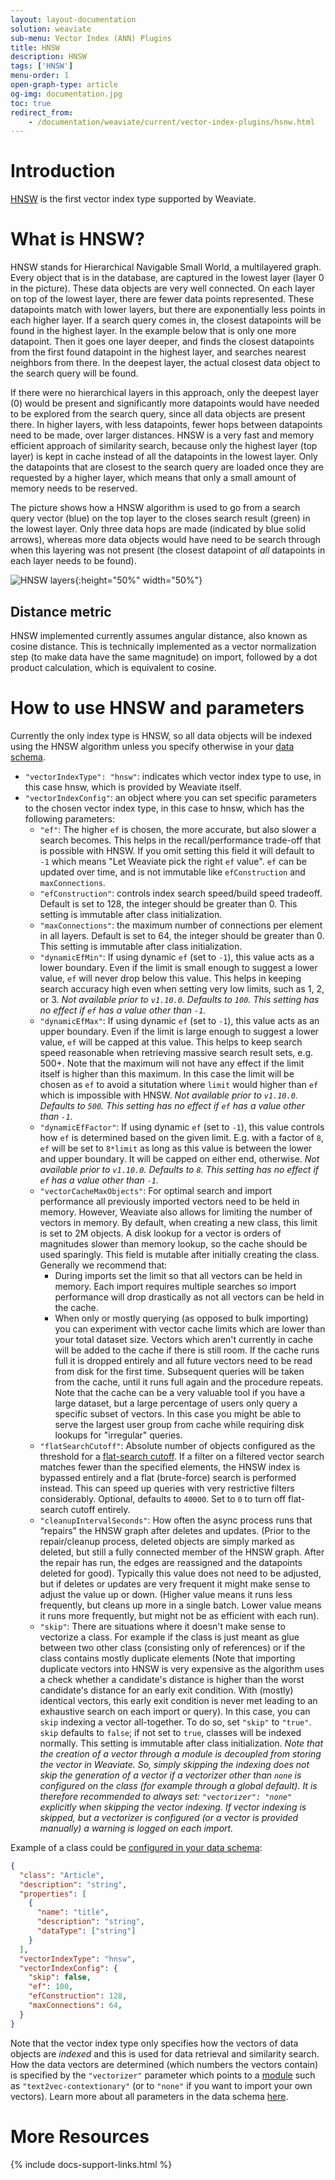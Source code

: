 ```yaml
---
layout: layout-documentation
solution: weaviate
sub-menu: Vector Index (ANN) Plugins
title: HNSW
description: HNSW
tags: ['HNSW']
menu-order: 1
open-graph-type: article
og-img: documentation.jpg
toc: true
redirect_from:
    - /documentation/weaviate/current/vector-index-plugins/hsnw.html
---
```


# Introduction
[HNSW](https://arxiv.org/abs/1603.09320) is the first vector index type supported by Weaviate.

# What is HNSW?
HNSW stands for Hierarchical Navigable Small World, a multilayered graph. Every object that is in the database, are captured in the lowest layer (layer 0 in the picture). These data objects are very well connected. On each layer on top of the lowest layer, there are fewer data points represented. These datapoints match with lower layers, but there are exponentially less points in each higher layer. If a search query comes in, the closest datapoints will be found in the highest layer. In the example below that is only one more datapoint. Then it goes one layer deeper, and finds the closest datapoints from the first found datapoint in the highest layer, and searches nearest neighbors from there. In the deepest layer, the actual closest data object to the search query will be found. 

If there were no hierarchical layers in this approach, only the deepest layer (0) would be present and significantly more datapoints would have needed to be explored from the search query, since all data objects are present there. In higher layers, with less datapoints, fewer hops between datapoints need to be made, over larger distances. HNSW is a very fast and memory efficient approach of similarity search, because only the highest layer (top layer) is kept in cache instead of all the datapoints in the lowest layer. Only the datapoints that are closest to the search query are loaded once they are requested by a higher layer, which means that only a small amount of memory needs to be reserved.

The picture shows how a HNSW algorithm is used to go from a search query vector (blue) on the top layer to the closes search result (green) in the lowest layer. Only three data hops are made (indicated by blue solid arrows), whereas more data objects would have need to be search through when this layering was not present (the closest datapoint of *all* datapoints in each layer needs to be found). 

![HNSW layers](/img/guides/hnsw-layers.svg "HNSW layers"){:height="50%" width="50%"}

## Distance metric

HNSW implemented currently assumes angular distance, also known as cosine distance. This is technically implemented as a vector normalization step (to make data have the same magnitude) on import, followed by a dot product calculation, which is equivalent to cosine.

# How to use HNSW and parameters
Currently the only index type is HNSW, so all data objects will be indexed using the HNSW algorithm unless you specify otherwise in your [data schema](../data-schema/schema-configuration.html). 
- `"vectorIndexType": "hnsw"`: indicates which vector index type to use, in this case hnsw, which is provided by Weaviate itself. 
- `"vectorIndexConfig"`: an object where you can set specific parameters to the chosen vector index type, in this case to hnsw, which has the following parameters:
  - `"ef"`: The higher `ef` is chosen, the more accurate, but also slower a search becomes. This helps in the recall/performance trade-off that is possible with HNSW. If you omit setting this field it will default to `-1` which means "Let Weaviate pick the right `ef` value". `ef` can be updated over time, and is not immutable like `efConstruction` and `maxConnections`.
  - `"efConstruction"`: controls index search speed/build speed tradeoff. Default is set to 128, the integer should be greater than 0. This setting is immutable after class initialization.
  - `"maxConnections"`: the maximum number of connections per element in all layers. Default is set to 64, the integer should be greater than 0. This setting is immutable after class initialization.
  - `"dynamicEfMin"`: If using dynamic `ef` (set to `-1`), this value acts as a
    lower boundary. Even if the limit is small enough to suggest a lower value,
    `ef` will never drop below this value. This helps in keeping search
    accuracy high even when setting very low limits, such as 1, 2, or 3.
    *Not available prior to `v1.10.0`. Defaults to `100`. This setting has no
    effect if `ef` has a value other than `-1`.*
  - `"dynamicEfMax"`: If using dynamic `ef` (set to `-1`), this value acts as
    an upper boundary. Even if the limit is large enough to suggest a lower
    value, `ef` will be capped at this value. This helps to keep search speed
    reasonable when retrieving massive search result sets, e.g. 500+. Note that
    the maximum will not have any effect if the limit itself is higher than
    this maximum. In this case the limit will be chosen as `ef` to avoid a
    situtation where `limit` would higher than `ef` which is impossible with
    HNSW. *Not available prior to `v1.10.0`. Defaults to `500`. This setting
    has no effect if `ef` has a value other than `-1`.*
  - `"dynamicEfFactor"`: If using dynamic `ef` (set to `-1`), this value
    controls how `ef` is determined based on the given limit. E.g. with a
    factor of `8`, `ef` will be set to `8*limit` as long as this value is
    between the lower and upper boundary. It will be capped on either end,
    otherwise. *Not available prior to `v1.10.0`. Defaults to `8`. This setting
    has no effect if `ef` has a value other than `-1`.*
  - `"vectorCacheMaxObjects"`: For optimal search and import performance all previously imported vectors need to be held in memory. However, Weaviate also allows for limiting the number of vectors in memory. By default, when creating a new class, this limit is set to 2M objects. A disk lookup for a vector is orders of magnitudes slower than memory lookup, so the cache should be used sparingly. This field is mutable after initially creating the class.
  Generally we recommend that:
    - During imports set the limit so that all vectors can be held in memory. Each
      import requires multiple searches so import performance will drop drastically
      as not all vectors can be held in the cache.
    - When only or mostly querying (as opposed to bulk importing) you can
      experiment with vector cache limits which are lower than your total dataset
      size. Vectors which aren't currently in cache will be added to the cache if
      there is still room. If the cache runs full it is dropped entirely and all
      future vectors need to be read from disk for the first time. Subsequent
      queries will be taken from the cache, until it runs full again and the
      procedure repeats. Note that the cache can be a very valuable tool if you
      have a large dataset, but a large percentage of users only query a specific
      subset of vectors. In this case you might be able to serve the largest user
      group from cache while requiring disk lookups for "irregular" queries.
  - `"flatSearchCutoff"`: Absolute number of objects configured as the
    threshold for a [flat-search
    cutoff](../architecture/prefiltering.html#flat-search-cutoff). If a filter
    on a filtered vector search matches fewer than the specified elements, the
    HNSW index is bypassed entirely and a flat (brute-force) search is
    performed instead. This can speed up queries with very restrictive filters
    considerably. Optional, defaults to `40000`. Set to `0` to turn off
    flat-search cutoff entirely.
  - `"cleanupIntervalSeconds"`: How often the async process runs that “repairs” the HNSW graph after deletes and updates. (Prior to the repair/cleanup process, deleted objects are simply marked as deleted, but still a fully connected member of the HNSW graph. After the repair has run, the edges are reassigned and the datapoints deleted for good). Typically this value does not need to be adjusted, but if deletes or updates are very frequent it might make sense to adjust the value up or down. (Higher value means it runs less frequently, but cleans up more in a single batch. Lower value means it runs more frequently, but might not be as efficient with each run).
  - `"skip"`: There are situations where it doesn't make sense to vectorize a class. For example if the class is just meant as glue between two other class (consisting only of references) or if the class contains mostly duplicate elements (Note that importing duplicate vectors into HNSW is very expensive as the algorithm uses a check whether a candidate's distance is higher than the worst candidate's distance for an early exit condition. With (mostly) identical vectors, this early exit condition is never met leading to an exhaustive search on each import or query). In this case, you can `skip` indexing a vector all-together. To do so, set `"skip"` to `"true"`. `skip` defaults to `false`; if not set to `true`, classes will be indexed normally. This setting is immutable after class initialization. _Note that the creation of a vector through a module is decoupled from storing the vector in Weaviate. So, simply skipping the indexing does not skip the generation of a vector if a vectorizer other than `none` is configured on the class (for example through a global default). It is therefore recommended to always set: `"vectorizer": "none"` explicitly when skipping the vector indexing. If vector indexing is skipped, but a vectorizer is configured (or a vector is provided manually) a warning is logged on each import._

Example of a class could be [configured in your data schema](../data-schema/schema-configuration.html): 
```json
{
  "class": "Article",
  "description": "string",
  "properties": [ 
    {
      "name": "title",
      "description": "string",
      "dataType": ["string"]
    }
  ],
  "vectorIndexType": "hnsw",
  "vectorIndexConfig": {
    "skip": false,
    "ef": 100,
    "efConstruction": 128,
    "maxConnections": 64,
  }
}
```

Note that the vector index type only specifies how the vectors of data objects are *indexed* and this is used for data retrieval and similarity search. How the data vectors are determined (which numbers the vectors contain) is specified by the `"vectorizer"` parameter which points to a [module](../modules/index.html) such as `"text2vec-contextionary"` (or to `"none"` if you want to import your own vectors). Learn more about all parameters in the data schema [here](../data-schema/schema-configuration.html).


# More Resources

{% include docs-support-links.html %}
